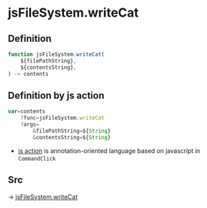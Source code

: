 # jsFileSystem.writeCat

## Definition

```js.js
function jsFileSystem.writeCat(
	${filePathString},
	${contentsString},
) -> contents
```


## Definition by js action

```js.js
var=contents
	?func=jsFileSystem.writeCat
	?args=
		&filePathString=${String}
		&contentsString=${String}
```

- [js action](#) is annotation-oriented language based on javascript in `CommandClick`

## Src

-> [jsFileSystem.writeCat](https://github.com/puutaro/CommandClick/blob/master/app/src/main/java/com/puutaro/commandclick/fragment_lib/terminal_fragment/js_interface/file/JsFileSystem.kt#L68)


